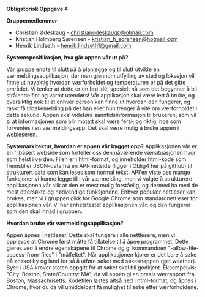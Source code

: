 **Obligatorisk Oppgave 4**
    
**Gruppemedlemmer**
* Christian Ødeskaug - christianodeskaug@hotmail.com
* Kristian Holmberg Sørensen - kristian_h_sorensen@hotmail.com
* Henrik Lindseth - henrik.lindseth1@gmail.com
    
**Systemspesifikasjon, hva går appen vår ut på?**

Vår gruppe endte til slutt på å planlegge og til slutt utvikle en værmeldingsapplikasjon, der man gjennom utfylling av sted og lokasjon vil finne ut nøyaktig hvordan værforholdet og temperaturen er på det gitte området. Vi tenker at dette er en bra idé, spesielt nå som det begynner å bli strålende fint og varmt utendørs! Vår applikasjon skal være lett å bruke, og oversiktlig nok til at enhver person kan finne ut hvordan den fungerer, og raskt få tilbakemelding på det han eller hun trenger å vite om værforholdet i dette sekund. Appen skal videføre sanntidsinformasjon til brukeren, som vil si at informasjonen som blir motatt skal være fersk og riktig, noe som forventes i en værmeldingsapp. Det skal være mulig å bruke appen i webleseren.
    
**Systemarkitektur, hvordan er appen vår bygget opp?**
Applikasjonen vår er en filbasert webside som forteller oss den nåværende værsituasjonen hvor som helst i verden. Filen er i html-format, og inneholder html-kode som fremstiller JSON-data fra en API-nettside (ligger i Oblig4 her på github) til strukturert data som kan leses som normal tekst. API'en viste oss mange funksjoner vi kunne legge til i vår værmelding, men vi valgte å strukturere applikasjonen vår slik at den er mest mulig forståelig, og dermed ha med de mest ettersøkte og nødvendige funksjonene. Enhver populær nettleser kan brukes, men vi i gruppen gikk for Google Chrome som standardnettleser for applikasjonen vår. Vi har enhetstestet applikasjonen vår, og den fungerer som den skal innad i gruppen.

    
**Hvordan bruke vår værmeldingsapplikasjon?**

Appen åpnes i nettleser. Dette skal fungere i alle nettlesere, men vi opplevde at Chrome først måtte få tillatelse til å åpne programmet. Dette gjøres ved å endre egenskapene til Chrome og gi kommandoen "-allow-file-access-from-files" i "målfeltet". Når applikasjonen kjører er det bare å søke på ønsket by og land for så å utføre søket med søkeknappen (get weather). Byer i USA krever staten oppgitt for at søket skal bli godkjent. Eksempelvis: "City: Boston, State/Country: MA", da vil appen gi en presis værrapport fra Boston, Massachusetts.
Kodefilen lastes altså ned i html-format, og åpnes i Chrome, hvor du da vil umiddelbart få mulighet til søke etter værforholdene.

